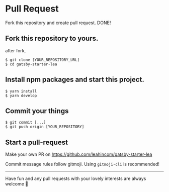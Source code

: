 # Pull Request

Fork this repository and create pull request. DONE!

## Fork this repository to yours.

after fork,

```
$ git clone [YOUR_REPOSITORY_URL]
$ cd gatsby-starter-lea
```

## Install npm packages and start this project.

```
$ yarn install
$ yarn develop
```

## Commit your things

```
$ git commit [...]
$ git push origin [YOUR_REPOSITORY]
```

## Start a pull-request

Make your own PR on https://github.com/leahincom/gatsby-starter-lea

Commit message rules follow gitmoji.
Using `gitmoji-cli` is recommended!

---

Have fun and any pull requests with your lovely interests are always welcome 🥰
